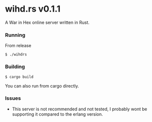 # wihd.rs v0.1.1

A War in Hex online server written in Rust.

### Running

From release

```
$ ./wihdrs
```

### Building

```
$ cargo build
```

You can also run from cargo directly.

### Issues

* This server is not recommended and not tested, I probably wont be supporting it compared to the erlang version.


